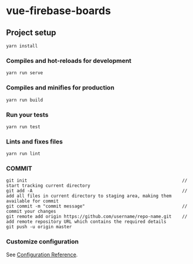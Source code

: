 # vue-firebase-boards

## Project setup

```
yarn install
```

### Compiles and hot-reloads for development

```
yarn run serve
```

### Compiles and minifies for production

```
yarn run build
```

### Run your tests

```
yarn run test
```

### Lints and fixes files

```
yarn run lint
```

### COMMIT

```
git init                                                           // start tracking current directory
git add -A                                                         // add all files in current directory to staging area, making them available for commit
git commit -m "commit message"                                     // commit your changes
git remote add origin https://github.com/username/repo-name.git    // add remote repository URL which contains the required details
git push -u origin master
```

### Customize configuration

See [Configuration Reference](https://cli.vuejs.org/config/).
